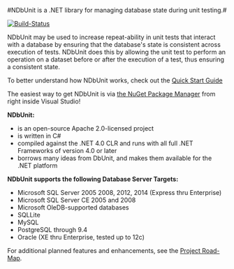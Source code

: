 #NDbUnit is a .NET library for managing database state during unit testing.#

[![Build-Status](https://img.shields.io/teamcity/https/build.fubar-dev.com/s/NDbUnit_ReleaseBuild.svg?label=TeamCity)](https://build.fubar-dev.com/viewType.html?buildTypeId=NDbUnit_ReleaseBuild&guest=1)

NDbUnit may be used to increase repeat-ability in unit tests that
interact with a database by ensuring that the database's state is
consistent across execution of tests. NDbUnit does this by allowing
the unit test to perform an operation on a dataset before or after
the execution of a test, thus ensuring a consistent state.

To better understand how NDbUnit works, check out the
[Quick Start Guide](https://github.com/NDbUnit/NDbUnit/wiki/Quick-Start-Guide)

The easiest way to get NDbUnit is via [the NuGet Package Manager](http://nuget.org) from right inside Visual Studio!

**NDbUnit:**
    
* is an open-source Apache 2.0-licensed project
* is written in C#
* compiled against the .NET 4.0 CLR and runs with all full .NET Frameworks of version 4.0 or later
* borrows many ideas from DbUnit, and makes them available for the .NET platform

**NDbUnit supports the following Database Server Targets:**

* Microsoft SQL Server 2005 2008, 2012, 2014 (Express thru Enterprise)
* Microsoft SQL Server CE 2005 and 2008
* Microsoft OleDB-supported databases
* SQLLite
* MySQL
* PostgreSQL through 9.4
* Oracle (XE thru Enterprise, tested up to 12c)

For additional planned features and enhancements, see the
[Project Road-Map](https://github.com/NDbUnit/NDbUnit/wiki/Project-Road-Map).

